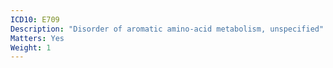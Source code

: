 ```yaml
---
ICD10: E709
Description: "Disorder of aromatic amino-acid metabolism, unspecified"
Matters: Yes
Weight: 1
---
```


